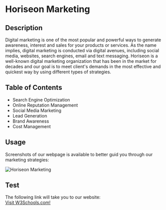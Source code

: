 # Horiseon Marketing

## Description

 Digital marketing is one of the most popular and powerful ways to generate awareness, interest and sales for your products or services. As the name implies, digital marketing is conducted via digital avenues, including social media, websites, search engines, email and text messaging. Horiseon is a well-known digital marketing organization that has been in the market for decades and our goal is to meet client's demands in the most effective and quickest way by using different types of strategies.

## Table of Contents

- Search Engine Optimization
- Online Reputation Management
- Social Media Marketing
- Lead Generation
- Brand Awareness
- Cost Management

## Usage

Screenshots of our webpage is available to better guid you through our marketing strategies:

![Horiseon Marketing](./Develop/assets/images/HoriseonScreenshot.png)


## Test
The following link will take you to our website: <br>
 <a href="https://www.w3schools.com">Visit W3Schools.com!</a>










